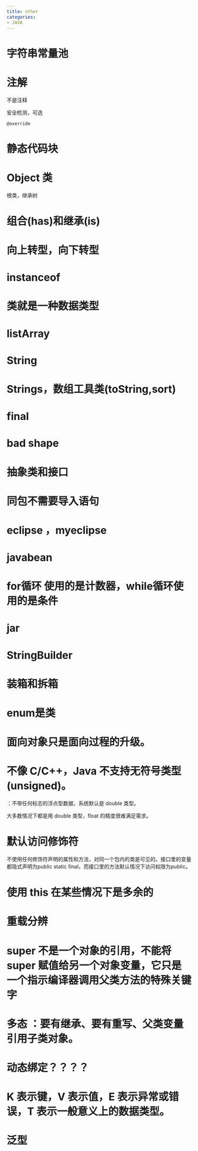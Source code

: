 ```yaml
---
title: other
categories:
- JAVA
---
```



# 字符串常量池

# 注解

不是注释 

安全检测，可选
```
@override
```

# 静态代码块

# Object 类 

根类，继承树

# 组合(has)和继承(is)
# 向上转型，向下转型
# instanceof 
# 类就是一种数据类型

# listArray
# String
# Strings，数组工具类(toString,sort)
# final
# bad shape

# 抽象类和接口
# 同包不需要导入语句

# eclipse ，myeclipse
# javabean


# for循环 使用的是计数器，while循环使用的是条件


# jar
# StringBuilder
# 装箱和拆箱
# enum是类


# 面向对象只是面向过程的升级。

# 不像 C/C++，Java 不支持无符号类型(unsigned)。


：不带任何标志的浮点型数据，系统默认是 double 类型。

大多数情况下都是用 double 类型，float 的精度很难满足需求。


# 默认访问修饰符 

不使用任何修饰符声明的属性和方法，对同一个包内的类是可见的。接口里的变量都隐式声明为public static final，而接口里的方法默认情况下访问权限为public。

# 使用 this 在某些情况下是多余的


# 重载分辨


# super 不是一个对象的引用，不能将 super 赋值给另一个对象变量，它只是一个指示编译器调用父类方法的特殊关键字



# 多态 ：要有继承、要有重写、父类变量引用子类对象。

# 动态绑定？？？？



# K 表示键，V 表示值，E 表示异常或错误，T 表示一般意义上的数据类型。


# 泛型

